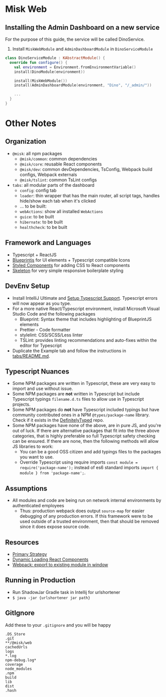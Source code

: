 # Misk Web

## Installing the Admin Dashboard on a new service

For the purpose of this guide, the service will be called DinoService.

1. Install `MiskWebModule` and `AdminDashboardModule` in `DinoServiceModule`

```Kotlin
class DinoServiceModule : KAbstractModule() {
  override fun configure() {
    val environment = Environment.fromEnvironmentVariable()
    install(DinoModule(environment))

    install(MiskWebModule())
    install(AdminDashboardModule(environment, "Dino", "/_admin/"))

    ...
  }
}
```

# Other Notes

## Organization

- `@misk`: all npm packages
  - `@misk/common`: common dependencies
  - `@misk/core`: reusable React components
  - `@misk/dev`: common devDependencies, TsConfig, Webpack build configs, Webpack externals
  - `@misk/tslint`: common TsLint configs
- `tabs`: all modular parts of the dashboard
  - `config`: config tab
  - `loader`: thin wrapper that has the main router, all script tags, handles hide/show each tab when it's clicked
  - ... to be built:
  - `webActions`: show all installed `WebActions`
  - `guice`: to be built
  - `hibernate`: to be built
  - `healthcheck`: to be built

## Framework and Languages

- Typescript + ReactJS
- [Blueprintjs](http://blueprintjs.com/) for UI elements + Typescript compatible Icons
- [Styled Components](https://www.styled-components.com/) for adding CSS to React components
- [Skeleton](http://getskeleton.com/) for very simple responsive boilerplate styling

## DevEnv Setup

- Install IntelliJ Ultimate and [Setup Typescript Support](https://www.jetbrains.com/help/idea/2017.1/typescript-support.html). Typescript errors will now appear as you type.
- For a more native React/Typescript environment, install Microsoft Visual Studio Code and the following packages
  - Blueprint: Syntax theme that includes highlighting of BlueprintJS elements
  - Prettier - Code formatter
  - stylelint: CSS/SCSS/Less linter
  - TSLint: provides linting recommendations and auto-fixes within the editor for Typescript
- Duplicate the Example tab and follow the instructions in [tabs/README.md](./tabs/README.md).

## Typescript Nuances

- Some NPM packages are written in Typescript, these are very easy to import and use without issue.
- Some NPM packages are **not** written in Typescript but include Typescript typings `filename.d.ts` files to allow use in Typescript projects.
- Some NPM packages do **not** have Typescript included typings but have community contributed ones in a NPM `@types/package-name` library. Check if it exists in the [DefinitelyTyped](https://github.com/DefinitelyTyped/DefinitelyTyped) repo.
- Some NPM packages have none of the above, are in pure JS, and you're out of luck. If there are alternative packages that fit into the three above categories, that is highly preferable so full Typescript safety checking can be ensured. If there are none, then the following methods will allow JS libraries to work:
  - You can be a good OSS citizen and add typings files to the packages you want to use.
  - Override Typescript using require imports `const module = require('package-name');` instead of es6 standard imports `import { module } from 'package-name';`.

## Assumptions

- All modules and code are being run on network internal environments by authenticated employees
  - Thus: production webpack does output `source-map` for easier debugging of any production errors. If this framework were to be used outside of a trusted environment, then that should be removed since it does expose source code.

## Resources

- [Primary Strategy](https://stackoverflow.com/questions/44778265/dynamically-loading-react-components)
- [Dynamic Loading React Components](https://www.slightedgecoder.com/2017/12/03/loading-react-components-dynamically-demand/)
- [Webpack: export to existing module in window](https://stackoverflow.com/questions/30539725/webpack-export-to-existing-module-in-window?utm_medium=organic&utm_source=google_rich_qa&utm_campaign=google_rich_qa)

## Running in Production

- Run ShadowJar Gradle task in Intellij for urlshortener
- `$ java -jar {urlshortener jar path}`

## GitIgnore

Add these to your `.gitignore` and you will be happy

```
.DS_Store
.git
**/@misk/web
cachedUrls
logs
*.log
npm-debug.log*
coverage
node_modules
.npm
build
lib
dist
.hash
```
